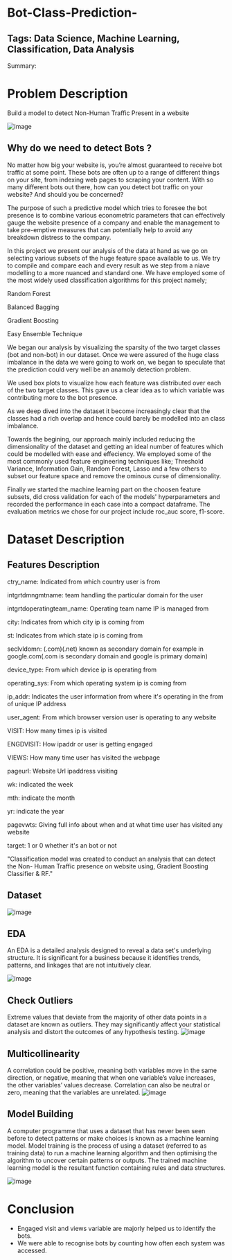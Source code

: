 # Bot-Class-Prediction-
## Tags: Data Science, Machine Learning, Classification, Data Analysis
Summary:
# Problem Description
Build a model to detect Non-Human Traffic Present in a website

![image](https://user-images.githubusercontent.com/99437560/204224629-d17a52a7-29fb-4934-8c96-28e79c79afbe.png)

## Why do we need to detect Bots ?
No matter how big your website is, you’re almost guaranteed to receive bot traffic at some point. These bots are often up to a range of different things on your site, from indexing web pages to scraping your content. With so many different bots out there, how can you detect bot traffic on your website? And should you be concerned?

The purpose of such a predictive model which tries to foresee the bot presence is to combine various econometric parameters that can effectively gauge the website presence of a company and enable the management to take pre-emptive measures that can potentially help to avoid any breakdown distress to the company.

In this project we present our analysis of the data at hand as we go on selecting various subsets of the huge feature space available to us. We try to compile and compare each and every result as we step from a niave modelling to a more nuanced and standard one. We have employed some of the most widely used classification algorithms for this project namely;


Random Forest

Balanced Bagging

Gradient Boosting

Easy Ensemble Technique

We began our analysis by visualizing the sparsity of the two target classes (bot and non-bot) in our dataset. Once we were assured of the huge class imbalance in the data we were going to work on, we began to speculate that the prediction could very well be an anamoly detection problem.

We used box plots to visualize how each feature was distributed over each of the two target classes. This gave us a clear idea as to which variable was contributing more to the bot presence.

As we deep dived into the dataset it become increasingly clear that the classes had a rich overlap and hence could barely be modelled into an class imbalance.

Towards the begining, our approach mainly included reducing the dimensionality of the dataset and getting an ideal number of features which could be modelled with ease and effeciency. We employed some of the most commonly used feature engineering techniques like; Threshold Variance, Information Gain, Random Forest, Lasso and a few others to subset our feature space and remove the ominous curse of dimensionality.

Finally we started the machine learning part on the choosen feature subsets, did cross validation for each of the models' hyperparameters and recorded the performance in each case into a compact dataframe. The evaluation metrics we chose for our project include roc_auc score, f1-score.



# Dataset Description

## Features Description

ctry_name: Indicated from which country user is from

intgrtdmngmtname: team handling the particular domain for the user

intgrtdoperatingteam_name: Operating team name IP is managed from

city: Indicates from which city ip is coming from

st: Indicates from which state ip is coming from

seclvldomn: (.com)(.net) known as secondary domain for example in google.com(.com is secondary domain and google is primary domain)

device_type: From which device ip is operating from

operating_sys: From which operating system ip is coming from

ip_addr: Indicates the user information from where it's operating in the from of unique IP address

user_agent: From which browser version user is operating to any website

VISIT: How many times ip is visited

ENGDVISIT: How ipaddr or user is getting engaged

VIEWS: How many time user has visited the webpage

pageurl: Website Url ipaddress visiting

wk: indicated the week

mth: indicate the month

yr: indicate the year

pagevwts: Giving full info about when and at what time user has visited any website

target: 1 or 0 whether it's an bot or not




"Classification model was created to conduct an analysis that can detect the Non-
Human Traffic presence on website using, Gradient Boosting Classifier & RF."

## Dataset
![image](https://user-images.githubusercontent.com/99437560/203239564-187763ac-0c24-49c1-81bb-830374f180ca.png)
## EDA 
An EDA is a detailed analysis designed to reveal a data set's underlying structure. It is significant for a business because it identifies trends, patterns, and linkages that are not intuitively clear.

![image](https://user-images.githubusercontent.com/99437560/203239937-e503b6d7-eb2a-4c34-bc0a-e8f2b388909e.png)
## Check Outliers
Extreme values that deviate from the majority of other data points in a dataset are known as outliers. They may significantly affect your statistical analysis and distort the outcomes of any hypothesis testing.
![image](https://user-images.githubusercontent.com/99437560/203240368-a25c8347-c161-4382-966e-1f08f52a91b4.png)
## Multicollinearity
A correlation could be positive, meaning both variables move in the same direction, or negative, meaning that when one variable’s value increases, the other variables’ values decrease. Correlation can also be neutral or zero, meaning that the variables are unrelated.
![image](https://user-images.githubusercontent.com/99437560/203240496-2eebe789-23a9-426e-89c9-e519b4dd2455.png)
## Model Building
A computer programme that uses a dataset that has never been seen before to detect patterns or make choices is known as a machine learning model. Model training is the process of using a dataset (referred to as training data) to run a machine learning algorithm and then optimising the algorithm to uncover certain patterns or outputs. The trained machine learning model is the resultant function containing rules and data structures.

![image](https://user-images.githubusercontent.com/99437560/203241040-14078405-54f0-467f-a955-9d9aca8f9ede.png)
# Conclusion
* Engaged visit and views variable are majorly helped us to identify the bots.
* We were able to recognise bots by counting how often each system was accessed.
